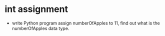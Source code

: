# int assignment
* write Python program assign numberOfApples to 11, find out what is the numberOfApples data type.